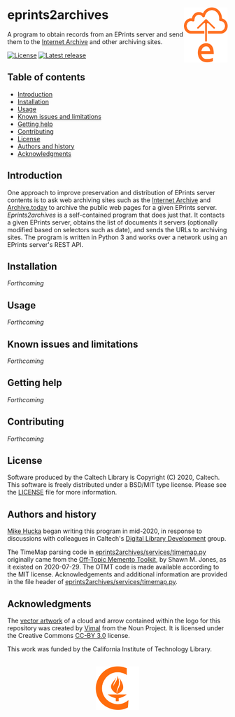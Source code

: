 eprints2archives<img width="100px" align="right" src=".graphics/eprints2archives-icon.svg">
================

A program to obtain records from an EPrints server and send them to the [Internet Archive](https://archive.org/web/) and other archiving sites.

[![License](https://img.shields.io/badge/License-BSD%203--Clause-blue.svg?style=flat-square)](https://choosealicense.com/licenses/bsd-3-clause)
[![Latest release](https://img.shields.io/github/v/release/caltechlibrary/eprints2archives.svg?style=flat-square&color=b44e88)](https://github.com/caltechlibrary/eprints2archives/releases)


Table of contents
-----------------

* [Introduction](#introduction)
* [Installation](#installation)
* [Usage](#usage)
* [Known issues and limitations](#known-issues-and-limitations)
* [Getting help](#getting-help)
* [Contributing](#contributing)
* [License](#license)
* [Authors and history](#authors-and-history)
* [Acknowledgments](#authors-and-acknowledgments)


Introduction
------------

One approach to improve preservation and distribution of EPrints server contents is to ask web archiving sites such as the [Internet Archive](https://archive.org/web/) and [Archive.today](http://archive.vn) to archive the public web pages for a given EPrints server.  _Eprints2archives_ is a self-contained program that does just that.  It contacts a given EPrints server, obtains the list of documents it servers (optionally modified based on selectors such as date), and sends the URLs to archiving sites.  The program is written in Python 3 and works over a network using an EPrints server's REST API.


Installation
------------

_Forthcoming_
 

Usage
-----

_Forthcoming_


Known issues and limitations
----------------------------

_Forthcoming_


Getting help
------------

_Forthcoming_


Contributing
------------

_Forthcoming_


License
-------

Software produced by the Caltech Library is Copyright (C) 2020, Caltech.  This software is freely distributed under a BSD/MIT type license.  Please see the [LICENSE](LICENSE) file for more information.


Authors and history
---------------------------

[Mike Hucka](https://github.com/mhucka) began writing this program in mid-2020, in response to discussions with colleagues in Caltech's [Digital Library Development](https://www.library.caltech.edu/staff?&field_directory_department_name=Digital%20Library%20Development) group.

The TimeMap parsing code in [eprints2archives/services/timemap.py](eprints2archives/services/timemap.py) originally came from the [Off-Topic Memento Toolkit](https://github.com/oduwsdl/off-topic-memento-toolkit), by Shawn M. Jones, as it existed on 2020-07-29.  The OTMT code is made available according to the MIT license.  Acknowledgements and additional information are provided in the file header of [eprints2archives/services/timemap.py](eprints2archives/services/timemap.py).


Acknowledgments
---------------

The [vector artwork](https://thenounproject.com/term/upload/2800646/) of a cloud and arrow contained within the logo for this repository was created by [Vimal](https://thenounproject.com/vimalraj2/) from the Noun Project.  It is licensed under the Creative Commons [CC-BY 3.0](https://creativecommons.org/licenses/by/3.0/) license.

This work was funded by the California Institute of Technology Library.

<div align="center">
  <br>
  <a href="https://www.caltech.edu">
    <img width="100" height="100" src=".graphics/caltech-round.svg">
  </a>
</div>
